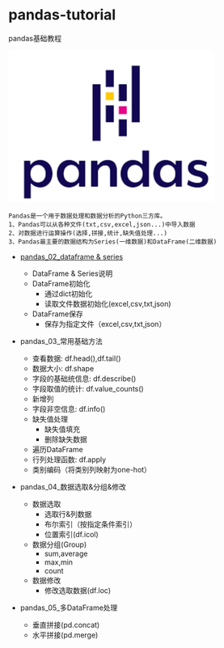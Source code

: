 # pandas-tutorial
pandas基础教程

![Alt text](https://github.com/chenxingphh/pandas-tutorial/blob/main/pandas/pd_01.png)

    Pandas是一个用于数据处理和数据分析的Python三方库。
    1、Pandas可以从各种文件(txt,csv,excel,json...)中导入数据
    2、对数据进行运算操作(选择,拼接,统计,缺失值处理...)
    3、Pandas最主要的数据结构为Series(一维数据)和DataFrame(二维数据)
    
* [pandas_02_dataframe & series](https://github.com/chenxingphh/pandas-tutorial/blob/main/pandas/pandas_02_dataframe%20%26%20series.ipynb)
  - DataFrame & Series说明
  - DataFrame初始化
     - 通过dict初始化
     - 读取文件数据初始化(excel,csv,txt,json)
  - DataFrame保存
     - 保存为指定文件（excel,csv,txt,json）
 
 * pandas_03_常用基础方法
   - 查看数据: df.head(),df.tail()
   - 数据大小: df.shape
   - 字段的基础统信息: df.describe()
   - 字段取值的统计: df.value_counts()
   - 新增列 
   - 字段非空信息: df.info()
   - 缺失值处理
      - 缺失值填充
      - 删除缺失数据
   - 遍历DataFrame
   - 行列处理函数: df.apply 
   - 类别编码（将类别列映射为one-hot）

 * pandas_04_数据选取&分组&修改
   - 数据选取
     - 选取行&列数据
     - 布尔索引（按指定条件索引）
     - 位置索引(df.icol)
   - 数据分组(Group)
     - sum,average
     - max,min
     - count
   - 数据修改
     - 修改选取数据(df.loc)

 * pandas_05_多DataFrame处理
   - 垂直拼接(pd.concat)
   - 水平拼接(pd.merge)
 
